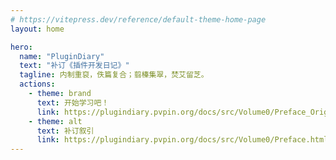 ```yaml
---
# https://vitepress.dev/reference/default-theme-home-page
layout: home

hero:
  name: "PluginDiary"
  text: "补订《插件开发日记》"
  tagline: 内制重裒，佚篇复合；翦榛集翠，焚艾留芝。
  actions:
    - theme: brand
      text: 开始学习吧！
      link: https://plugindiary.pvpin.org/docs/src/Volume0/Preface_Original.html
    - theme: alt
      text: 补订叙引
      link: https://plugindiary.pvpin.org/docs/src/Volume0/Preface.html
---
```

